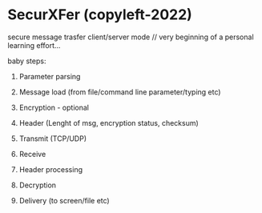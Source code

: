 # SecurXFer (copyleft-2022)

secure message trasfer client/server mode // very beginning of a personal learning effort...

baby steps:

1. Parameter parsing

2. Message load (from file/command line parameter/typing etc)

3. Encryption - optional

4. Header (Lenght of msg, encryption status, checksum)

5. Transmit (TCP/UDP)

6. Receive

7. Header processing

8. Decryption

9. Delivery (to screen/file etc)

